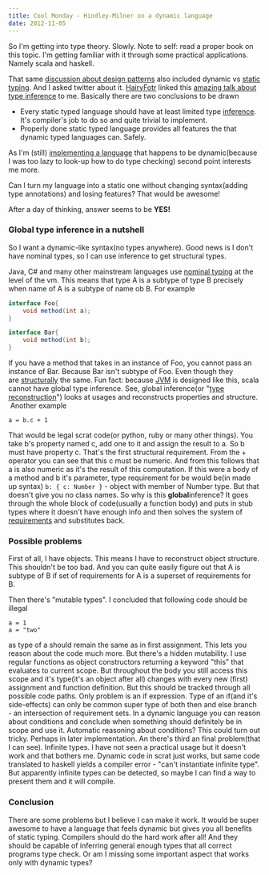 ```yaml
---
title: Cool Monday - Hindley-Milner on a dynamic language
date: 2012-11-05
---
```


So I'm getting into type theory. Slowly. Note to self: read a proper
book on this topic. I'm getting familiar with it through some practical
applications. Namely scala and haskell. 

That same [discussion about design
patterns](/posts/2012-10-29-design-patterns-bullshit) also
included dynamic vs [static
typing](http://en.wikipedia.org/wiki/Type_system "Type system"). And I
asked twitter about it. [HairyFotr](https://twitter.com/HairyFotr) linked
this [amazing talk about type
inference](http://screencasts.chariotsolutions.com/uncovering-the-unknown-principles-of-type-inference-)
to me. Basically there are two conclusions to be drawn
-   Every static typed language should have at least limited type
    [inference](http://en.wikipedia.org/wiki/Inference "Inference").
    It's compiler's job to do so and quite trivial to implement.
-   Properly done static typed language provides all features the that
    dynamic typed languages can. Safely.

As I'm (still) [implementing a
language](/posts/2012-08-29-creating-a-language-1) that
happens to be dynamic(because I was too lazy to look-up how to do type
checking) second point interests me more. 

Can I turn my language into a static one without changing syntax(adding
type annotations) and losing features? That would be awesome!

After a day of thinking, answer seems to be **YES!**

### Global type inference in a nutshell

So I want a dynamic-like syntax(no types anywhere). Good news is I don't
have nominal types, so I can use inference to get structural types. 

Java, C# and many other mainstream languages use [nominal
typing](http://en.wikipedia.org/wiki/Nominative_type_system "Nominative type system")
at the level of the vm. This means that type A is a subtype of type B
precisely when name of A is a subtype of name ob B. For example 

```java
interface Foo{
    void method(int a);
}

interface Bar{
    void method(int b);
}
```

If you have a method that takes in an instance of Foo, you cannot pass
an instance of Bar. Because Bar isn't subtype of Foo. Even though they
are [structurally](http://en.wikipedia.org/wiki/Structure "Structure")
the same. Fun fact: because
[JVM](http://en.wikipedia.org/wiki/Java_Virtual_Machine "Java Virtual Machine")
is designed like this, scala cannot have global type inference.
See, global inference(or "[type
reconstruction](http://en.wikipedia.org/wiki/Type_inference "Type inference")")
looks at usages and reconstructs properties and structure.  Another
example

    a = b.c + 1

That would be legal scrat code(or python, ruby or many other things).
You take b's property named c, add one to it and assign the result to a.
So b must have property c. That's the first structural requirement. From
the + operator you can see that this c must be numeric. And from this
follows that a is also numeric as it's the result of this computation.
If this were a body of a method and b it's parameter, type requirement
for be would be(in made up syntax) `b: { c: Number }` - object with member
of Number type. But that doesn't give you no class names.
So why is this **global**inference? It goes through the whole block of
code(usually a function body) and puts in stub types where it doesn't
have enough info and then solves the system of
[requirements](http://en.wikipedia.org/wiki/Requirement "Requirement")
and substitutes back.

### Possible problems

First of all, I have objects. This means I have to reconstruct object
structure. This shouldn't be too bad. And you can quite easily figure
out that A is subtype of B if set of requirements for A is a superset of
requirements for B. 

Then there's "mutable types". I concluded that following code should be
illegal

    a = 1
    a = "two"

as type of a should remain the same as in first assignment. This lets
you reason about the code much more. But there's a hidden mutability. I
use regular functions as object constructors returning a keyword "this"
that evaluates to current scope. But throughout the body you still
access this scope and it's type(it's an object after all) changes with
every new (first) assignment and function definition. But this should be
tracked through all possible code paths. Only problem is an if
expression. Type of an if(and it's side-effects) can only be common
super type of both then and else branch - an intersection of requirement
sets. In a dynamic language you can reason about conditions and conclude
when something should definitely be in scope and use it. Automatic
reasoning about conditions? This could turn out tricky. Perhaps in later
implementation.
An there's third an final problem(that I can see). Infinite types. I
have not seen a practical usage but it doesn't work and that bothers me.
Dynamic code in scrat just works, but same code translated to haskell
yields a compiler error - "can't instantiate infinite type". But
apparently infinite types can be detected, so maybe I can find a way to
present them and it will compile.

### Conclusion

There are some problems but I believe I can make it work. It would be
super awesome to have a language that feels dynamic but gives you all
benefits of static typing. Compilers should do the hard work after all!
And they should be capable of inferring general enough types that all
correct programs type check.
Or am I missing some important aspect that works only with dynamic
types?
